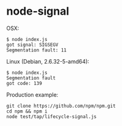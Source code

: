 # node-signal

OSX:

```
$ node index.js
got signal: SIGSEGV
Segmentation fault: 11

```

Linux (Debian, 2.6.32-5-amd64):

```
$ node index.js
Segmentation fault
got code: 139
```

Production example:

```
git clone https://github.com/npm/npm.git
cd npm && npm i
node test/tap/lifecycle-signal.js
```
